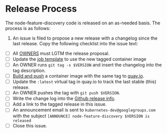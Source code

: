 # Release Process

The node-feature-discovery code is released on an as-needed basis. The process
is as follows:

1. An issue is filed to propose a new release with a changelog since the last
   release. Copy the following checklist into the issue text:

- [ ] All [OWNERS](OWNERS) must LGTM the release proposal.
- [ ] Update the [job template](node-feature-discovery-job.json.template) to use the new tagged container image
- [ ] An OWNER runs `git tag -s $VERSION` and insert the changelog into the tag description.
- [ ] [Build and push](https://github.com/kubernetes-sigs/node-feature-discovery#building-from-source) a container image with the same tag to [quay.io](https://quay.io/kubernetes_incubator).
- [ ] Update the `:latest` virtual tag in quay.io to track the last stable (this) release.
- [ ] An OWNER pushes the tag with `git push $VERSION`.
- [ ] Write the change log into the [Github release info](https://github.com/kubernetes-sigs/node-feature-discovery/releases).
- [ ] Add a link to the tagged release in this issue.
- [ ] An announcement email is sent to `kubernetes-dev@googlegroups.com` with the
   subject `[ANNOUNCE] node-feature-discovery $VERSION is released`
- [ ] Close this issue.
